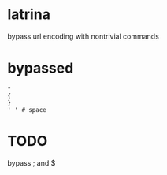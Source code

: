 # latrina
bypass url encoding with nontrivial commands

# bypassed
```
"
{
}
' ' # space
```

# TODO
bypass ; and $
